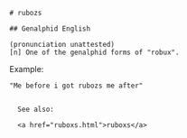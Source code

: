 
    # rubozs

    ## Genalphid English

    (pronunciation unattested)
    [n] One of the genalphid forms of "robux".

Example:

    "Me before i got rubozs me after"


      See also:

      <a href="ruboxs.html">ruboxs</a>








